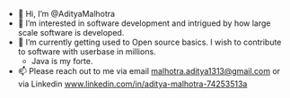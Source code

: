 - 👋 Hi, I’m @AdityaMalhotra
- 👀 I’m interested in software development and intrigued by how large scale software is developed.
- 🌱 I’m currently getting used to Open source basics. I wish to contribute to software with userbase in millions. 
    - Java is my forte.
- 📫 Please reach out to me via email malhotra.aditya1313@gmail.com or via Linkedin www.linkedin.com/in/aditya-malhotra-74253513a


